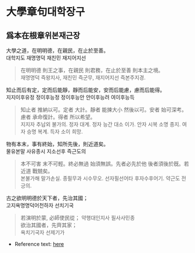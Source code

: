 # 大學章句대학장구

## 爲本在根章위본재근장

大學之道，在明明德，在親民，在止於至善。  
대학지도 재명명덕 재친민 재지어지선  
> 在明明德 則王之事，在親民 則君務，在止於至善 則本主之境。  
> 재명명덕 즉왕지사, 재친민 즉군무, 재지어지선 즉본주지경.  

知止而后有定，定而后能靜，靜而后能安，安而后能慮，慮而后能得。  
지지이후유정 정이후능정 정이후능안 안이후능려 여이후능득  
> 知止者 推納以可。定者 大計。靜者 能揀大小 然後以可。安者 始可深考。慮者 承命復計。得者 所以希望。  
> 지지자 추납외 불가의. 정자 대계. 정자 능간 대소 이가. 안자 시복 소명 종지. 여자 승명 복계. 득자 소이 희망.  

物有本末，事有終始，知所先後，則近道矣。  
물유본말 사유종시 지소선후 즉근도의  
> 本不可害 末不可輕。終必無過 始須無誤。先者必先於他 後者須後於旣。若近道 戰兢矣。  
> 본불가해 말가손실. 종필무과 시수무오. 선자필선어타 후자수후어기. 약근도 전긍의.  

古之欲明明德於天下者，先治其國；  
고지욕명명덕어천하자 선치기국  
> 若演明於蒙, 必師使民從；
> 약행대인지사 필사사민종  
欲治其國者，先齊其家；  
욕치기국자 선제기가

* Reference text: [here](https://ctext.org/si-shu-zhang-ju-ji-zhu/da-xue-zhang-ju1/zh)
